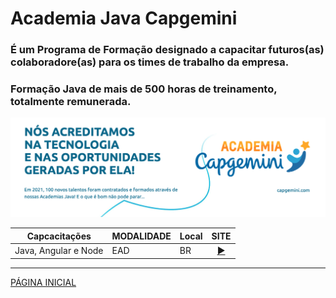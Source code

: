 # Academia Java Capgemini

### É um Programa de Formação designado a capacitar futuros(as) colaboradore(as) para os times de trabalho da empresa.
### Formação Java de mais de 500 horas de treinamento, totalmente remunerada.

![Imagem Programa](./img/img.png)

|Capcacitações| MODALIDADE |Local| SITE |
|------|------|------|------|
|Java, Angular e Node|EAD|BR|<div align="center">[▶️](https://capgemini.proway.com.br/)</div>|

---
[PÁGINA INICIAL](https://github.com/seiler-emerson/Programas_Capacitacao_Dev)